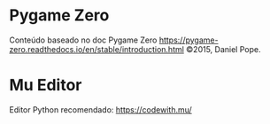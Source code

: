 # Pygame Zero

Conteúdo baseado no doc Pygame Zero
https://pygame-zero.readthedocs.io/en/stable/introduction.html
©2015, Daniel Pope.


# Mu Editor

Editor Python recomendado:
https://codewith.mu/

